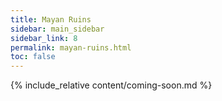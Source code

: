 ```yaml
---
title: Mayan Ruins
sidebar: main_sidebar
sidebar_link: 8
permalink: mayan-ruins.html
toc: false
---
```


{% include_relative content/coming-soon.md %}